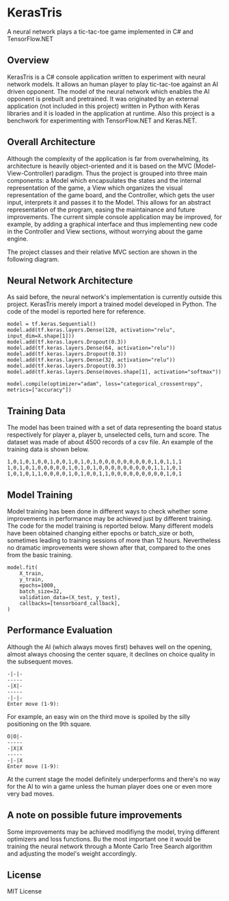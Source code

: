 # KerasTris
A neural network plays a tic-tac-toe game implemented in C# and TensorFlow.NET

## Overview
KerasTris is a C# console application written to experiment with neural network models. It allows an human player to play tic-tac-toe against an AI driven opponent. The model of the neural network which enables the AI opponent is prebuilt and pretrained. It was originated by an external application (not included in this project) written in Python with Keras libraries and it is loaded in the application at runtime. Also this project is a benchwork for experimenting with TensorFlow.NET and Keras.NET.

## Overall Architecture
Although the complexity of the application is far from overwhelming, its architecture is heavily object-oriented and it is based on the MVC (Model-View-Controller) paradigm. Thus the project is grouped into three main components: a Model which encapsulates the states and the internal representation of the game, a View which organizes the visual representation of the game board, and the Controller, which gets the user input, interprets it and passes it to the Model. This allows for an abstract representation of the program, easing the maintainance and future improvements. The current simple console application may be improved, for example, by adding a graphical interface and thus implementing new code in the Controller and View sections, without worrying about the game engine.

The project classes and their relative MVC section are shown in the following diagram.

## Neural Network Architecture
As said before, the neural network's implementation is currently outside this project. KerasTris merely import a trained model developed in Python. The code of the model is reported here for reference.
```
model = tf.keras.Sequential()
model.add(tf.keras.layers.Dense(128, activation="relu", input_dim=X.shape[1]))
model.add(tf.keras.layers.Dropout(0.3))
model.add(tf.keras.layers.Dense(64, activation="relu"))
model.add(tf.keras.layers.Dropout(0.3))
model.add(tf.keras.layers.Dense(32, activation="relu"))
model.add(tf.keras.layers.Dropout(0.3))
model.add(tf.keras.layers.Dense(moves.shape[1], activation="softmax"))

model.compile(optimizer="adam", loss="categorical_crossentropy", metrics=["accuracy"])
```
## Training Data
The model has been trained with a set of data representing the board status respectively for player a, player b, unselected cells, turn and score. The dataset was made of about 4500 records of a csv file. An example of the training data is shown below.
```
1,0,1,0,1,0,0,1,0,0,1,0,1,0,1,0,0,0,0,0,0,0,0,0,1,0,1,1,1
1,0,1,0,1,0,0,0,0,0,1,0,1,0,1,0,0,0,0,0,0,0,0,0,1,1,1,0,1
1,0,1,0,1,1,0,0,0,0,1,0,1,0,0,1,1,0,0,0,0,0,0,0,0,0,1,0,1
```
## Model Training
Model training has been done in different ways to check whether some improvements in performance may be achieved just by different training. The code for the model training is reported below. Many different models have been obtained changing either epochs or batch_size or both, sometimes leading to training sessions of more than 12 hours. Nevertheless no dramatic improvements were shown after that, compared to the ones from the basic training. 
```
model.fit(
    X_train,
    y_train,
    epochs=1000,
    batch_size=32,
    validation_data=(X_test, y_test),
    callbacks=[tensorboard_callback],
)
```
## Performance Evaluation
Although the AI (which always moves first) behaves well on the opening, almost always choosing the center square, it declines on choice quality in the subsequent moves.
```
-|-|-
-----
-|X|-
-----
-|-|-
Enter move (1-9):
```
For example, an easy win on the third move is spoiled by the silly positioning on the 9th square.
```
O|O|-
-----
-|X|X
-----
-|-|X
Enter move (1-9):
```
At the current stage the model definitely underperforms and there's no way for the AI to win a game unless the human player does one or even more very bad moves.
## A note on possible future improvements
Some improvements may be achieved modifiyng the model, trying different optimizers and loss functions. Bu the most important one it would be training the neural network through a Monte Carlo Tree Search algorithm and adjusting the model's weight accordingly.

## License
MIT License



